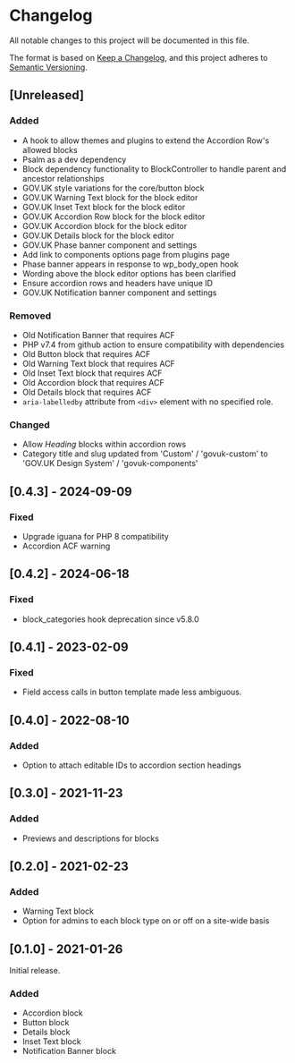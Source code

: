 # Changelog
All notable changes to this project will be documented in this file.

The format is based on [Keep a Changelog](https://keepachangelog.com/en/1.0.0/),
and this project adheres to [Semantic Versioning](https://semver.org/spec/v2.0.0.html).

## [Unreleased]

### Added

- A hook to allow themes and plugins to extend the Accordion Row's allowed blocks
- Psalm as a dev dependency
- Block dependency functionality to BlockController to handle parent and ancestor relationships
- GOV.UK style variations for the core/button block
- GOV.UK Warning Text block for the block editor
- GOV.UK Inset Text block for the block editor
- GOV.UK Accordion Row block for the block editor
- GOV.UK Accordion block for the block editor
- GOV.UK Details block for the block editor
- GOV.UK Phase banner component and settings
- Add link to components options page from plugins page
- Phase banner appears in response to wp_body_open hook
- Wording above the block editor options has been clarified
- Ensure accordion rows and headers have unique ID
- GOV.UK Notification banner component and settings

### Removed

- Old Notification Banner that requires ACF
- PHP v7.4 from github action to ensure compatibility with dependencies
- Old Button block that requires ACF
- Old Warning Text block that requires ACF
- Old Inset Text block that requires ACF
- Old Accordion block that requires ACF
- Old Details block that requires ACF
- `aria-labelledby` attribute from `<div>` element with no specified role.

### Changed

- Allow _Heading_ blocks within accordion rows
- Category title and slug updated from 'Custom' / 'govuk-custom' to 'GOV.UK Design System' / 'govuk-components'

## [0.4.3] - 2024-09-09

### Fixed
- Upgrade iguana for PHP 8 compatibility
- Accordion ACF warning

## [0.4.2] - 2024-06-18

### Fixed
- block_categories hook deprecation since v5.8.0

## [0.4.1] - 2023-02-09

### Fixed
- Field access calls in button template made less ambiguous.

## [0.4.0] - 2022-08-10

### Added
- Option to attach editable IDs to accordion section headings

## [0.3.0] - 2021-11-23

### Added
- Previews and descriptions for blocks

## [0.2.0] - 2021-02-23

### Added
- Warning Text block
- Option for admins to each block type on or off on a site-wide basis

## [0.1.0] - 2021-01-26

Initial release.

### Added
- Accordion block
- Button block
- Details block
- Inset Text block
- Notification Banner block

